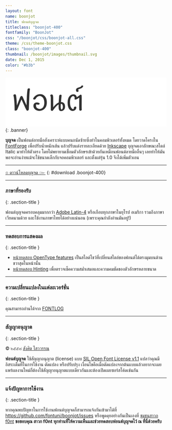 ```yaml
---
layout: font
name: boonjot
title: ฟอนต์บุญจด
titleclass: "boonjot-400"
fontfamily: "BoonJot"
css: "/boonjot/css/boonjot-all.css"
theme: /css/theme-boonjot.css
class: "boonjot-400"
thumbnail: /boonjot/images/thumbnail.svg
date: Dec 1, 2015
color: "#b3b"
---
```


![BoonJot Banner](images/banner.svg)
{: .banner}

**บุญจด** เป็นฟอนต์ลายมือสังเคราะห์แบบคนถนัดซ้ายซึ่งทำในคอมพิวเตอร์ทั้งหมด โดยวาดโครงใน [FontForge](http://fontforge.github.io/en-US/) เพื่อปรับน้ำหนักเส้น แล้วปรับแต่งรายละเอียดด้วย [Inkscape](https://inkscape.org/en/) บุญจดเอาลักษณะสไตล์ Italic มาทำให้ตัวตรง โดยไม่พยายามเชื่อมตัวอักษรเข้าด้วยกันเหมือนฟอนต์ลายมืออื่นๆ เลยทำให้มันพอจะอ่านง่ายแม้จะใช้ขนาดเล็กกับจอคอมพิวเตอร์ และตั้งแต่รุ่น 1.0 จึงได้เพิ่มตัวเอน

-----

[๏ ดาวน์โหลดบุญจด ๛](https://github.com/fontuni/boonjot/releases)
{: #download .boonjot-400}

-----

### ภาษาที่รองรับ
{: .section-title }

ฟอนต์บุญจดครอบคลุมมากกว่า [Adobe Latin-4](https://adobe-type-tools.github.io/adobe-latin-charsets/adobe-latin-4.html) หรือเกือบทุกภาษาในยุโรป อเมริกา รวมถึงภาษาเวียดนามด้วย และใช้งานภาษาไทยได้อย่างแน่นอน (เพราะคุณกำลังอ่านมันอยู่!)

-----

### ทดสอบการแสดงผล
{: .section-title }

- [หน้าทดสอบ OpenType features](features.html) เป็นสไลด์โชว์ที่เปลี่ยนสไตล์ของฟอนต์ได้ตรงมุมบนด้านขวาสุดในหน้านั้น
- [หน้าทดสอบ Hinting](hinting.html) เพื่อตรวจเช็คความสม่ำเสมอและความคมชัดของตัวอักษรหลายขนาด

-----

### ความเปลี่ยนแปลงในแต่ละเวอร์ชั่น
{: .section-title }

คุณสามารถอ่านได้จาก [FONTLOG](FONTLOG.html)

-----

### สัญญาอนุญาต
{: .section-title }

&copy; ๒๕๕๘ [สังศิต ไสววรรณ](https://sungsit.com/)

**ฟอนต์บุญจด** ใช้สัญญาอนุญาต (license) แบบ [SIL Open Font License v1.1](http://scripts.sil.org/OFL) แปลว่าคุณมีอิสระเต็มที่ในการใช้งาน ดัดแปลง หรือปรับปรุง เงื่อนไขคือเมื่อดัดแปลงจากต้นแบบแล้วอยากจะเผยแพร่ผลงานใหม่ก็ต้องใช้สัญญาอนุญาตแบบเดียวกันและต้องเปิดเผยซอร์สโค้ดเช่นกัน

-----

### แจ้งปัญหาการใช้งาน
{: .section-title }

หากคุณพบปัญหาในการใช้งานฟอนต์บุญจดก็สามารถแจ้งกันเข้ามาได้ที่ <https://github.com/fontuni/boonjot/issues> หรือพูดคุยอย่างกันเป็นเองที่ [ชุมชนสาวก f0nt](http://www.f0nt.com/forum/index.php/topic,22790.0.html) **ขอขอบคุณ สาวก f0nt ทุกท่านที่ให้ความเห็นและช่วยทดสอบฟอนต์บุญจดไว้ ณ ที่นี่ด้วยครับ**
